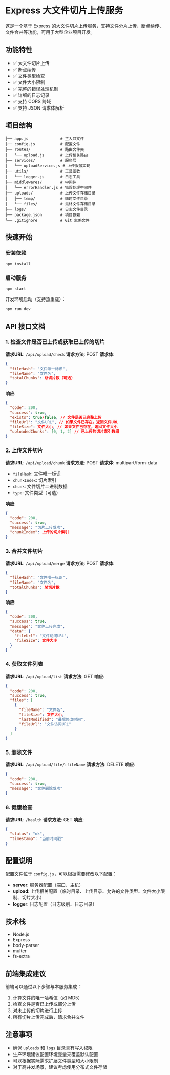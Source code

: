 # Express 大文件切片上传服务

这是一个基于 Express 的大文件切片上传服务，支持文件分片上传、断点续传、文件合并等功能，可用于大型企业项目开发。

## 功能特性

- ✅ 大文件切片上传
- ✅ 断点续传
- ✅ 文件类型检查
- ✅ 文件大小限制
- ✅ 完整的错误处理机制
- ✅ 详细的日志记录
- ✅ 支持 CORS 跨域
- ✅ 支持 JSON 请求体解析

## 项目结构

```
├── app.js              # 主入口文件
├── config.js           # 配置文件
├── routes/             # 路由文件夹
│   └── upload.js       # 上传相关路由
├── services/           # 服务层
│   └── uploadService.js # 上传服务实现
├── utils/              # 工具函数
│   └── logger.js       # 日志工具
├── middlewares/        # 中间件
│   └── errorHandler.js # 错误处理中间件
├── uploads/            # 上传文件存储目录
│   ├── temp/           # 临时文件目录
│   └── files/          # 最终文件存储目录
├── logs/               # 日志文件目录
├── package.json        # 项目依赖
└── .gitignore          # Git 忽略文件
```

## 快速开始

### 安装依赖

```bash
npm install
```

### 启动服务

```bash
npm start
```

开发环境启动（支持热重载）：

```bash
npm run dev
```

## API 接口文档

### 1. 检查文件是否已上传或获取已上传的切片

**请求URL**: `/api/upload/check`
**请求方法**: POST
**请求体**: 
```json
{
  "fileHash": "文件唯一标识",
  "fileName": "文件名",
  "totalChunks": 总切片数（可选）
}
```
**响应**: 
```json
{
  "code": 200,
  "success": true,
  "exists": true/false, // 文件是否已完整上传
  "fileUrl": "文件URL", // 如果文件已存在，返回文件URL
  "fileSize": 文件大小, // 如果文件已存在，返回文件大小
  "uploadedChunks": [0, 1, 2] // 已上传的切片索引数组
}
```

### 2. 上传文件切片

**请求URL**: `/api/upload/chunk`
**请求方法**: POST
**请求体**: multipart/form-data
- `fileHash`: 文件唯一标识
- `chunkIndex`: 切片索引
- `chunk`: 文件切片二进制数据
- `type`: 文件类型（可选）

**响应**: 
```json
{
  "code": 200,
  "success": true,
  "message": "切片上传成功",
  "chunkIndex": 上传的切片索引
}
```

### 3. 合并文件切片

**请求URL**: `/api/upload/merge`
**请求方法**: POST
**请求体**: 
```json
{
  "fileHash": "文件唯一标识",
  "fileName": "文件名",
  "totalChunks": 总切片数
}
```
**响应**: 
```json
{
  "code": 200,
  "success": true,
  "message": "文件上传完成",
  "data": {
    "fileUrl": "文件访问URL",
    "fileSize": 文件大小
  }
}
```

### 4. 获取文件列表

**请求URL**: `/api/upload/list`
**请求方法**: GET
**响应**: 
```json
{
  "code": 200,
  "success": true,
  "files": [
    {
      "fileName": "文件名",
      "fileSize": 文件大小,
      "lastModified": "最后修改时间",
      "fileUrl": "文件访问URL"
    }
  ]
}
```

### 5. 删除文件

**请求URL**: `/api/upload/file/:fileName`
**请求方法**: DELETE
**响应**: 
```json
{
  "code": 200,
  "success": true,
  "message": "文件删除成功"
}
```

### 6. 健康检查

**请求URL**: `/health`
**请求方法**: GET
**响应**: 
```json
{
  "status": "ok",
  "timestamp": "当前时间戳"
}
```

## 配置说明

配置文件位于 `config.js`，可以根据需要修改以下配置：

- **server**: 服务器配置（端口、主机）
- **upload**: 上传相关配置（临时目录、上传目录、允许的文件类型、文件大小限制、切片大小）
- **logger**: 日志配置（日志级别、日志目录）

## 技术栈

- Node.js
- Express
- body-parser
- multer
- fs-extra

## 前端集成建议

前端可以通过以下步骤与本服务集成：

1. 计算文件的唯一哈希值（如 MD5）
2. 检查文件是否已上传或部分上传
3. 对未上传的切片进行上传
4. 所有切片上传完成后，请求合并文件

## 注意事项

- 确保 `uploads` 和 `logs` 目录具有写入权限
- 生产环境建议配置环境变量来覆盖默认配置
- 可以根据实际需求扩展文件类型和大小限制
- 对于高并发场景，建议考虑使用分布式文件存储